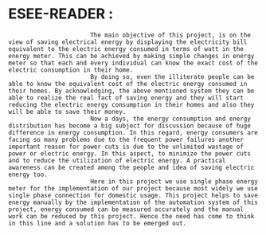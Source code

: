 # ESEE-READER : 
                           The main objective of this project, is on the view of saving electrical energy by displaying the electricity bill equivalent to the electric energy consumed in terms of watt in the energy meter. This can be achieved by making simple changes in energy meter so that each and every individual can know the exact cost of the electric consumption in their home. 
                           By doing so, even the illiterate people can be able to know the equivalent cost of the electric energy consumed in their homes. By acknowledging, the above mentioned system they can be able to realize the real fact of saving energy and they will start reducing the electric energy consumption in their homes and also they will be able to save their money.
                           Now a days, the energy consumption and energy distribution has become a big subject for discussion because of huge difference in energy consumption. In this regard, energy consumers are facing so many problems due to the frequent power failures another important reason for power cuts is due to the unlimited wastage of power or electric energy. In this aspect, to minimize the power cuts and to reduce the utilization of electric energy. A practical awareness can be created among the people and idea of saving electric energy too.
                           Here in this project we use single phase energy meter for the implementation of our project because most widely we use single phase connection for domestic usage. This project helps to save energy manually by the implementation of the automation system of this project, energy consumed can be measured accurately and the manual work can be reduced by this project. Hence the need has come to think in this line and a solution has to be emerged out.

